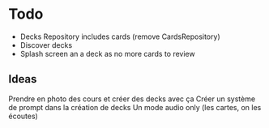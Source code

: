 # Todo

- Decks Repository includes cards (remove CardsRepository)
- Discover decks
- Splash screen an a deck as no more cards to review

## Ideas

Prendre en photo des cours et créer des decks avec ça
Créer un système de prompt dans la création de decks
Un mode audio only (les cartes, on les écoutes)
